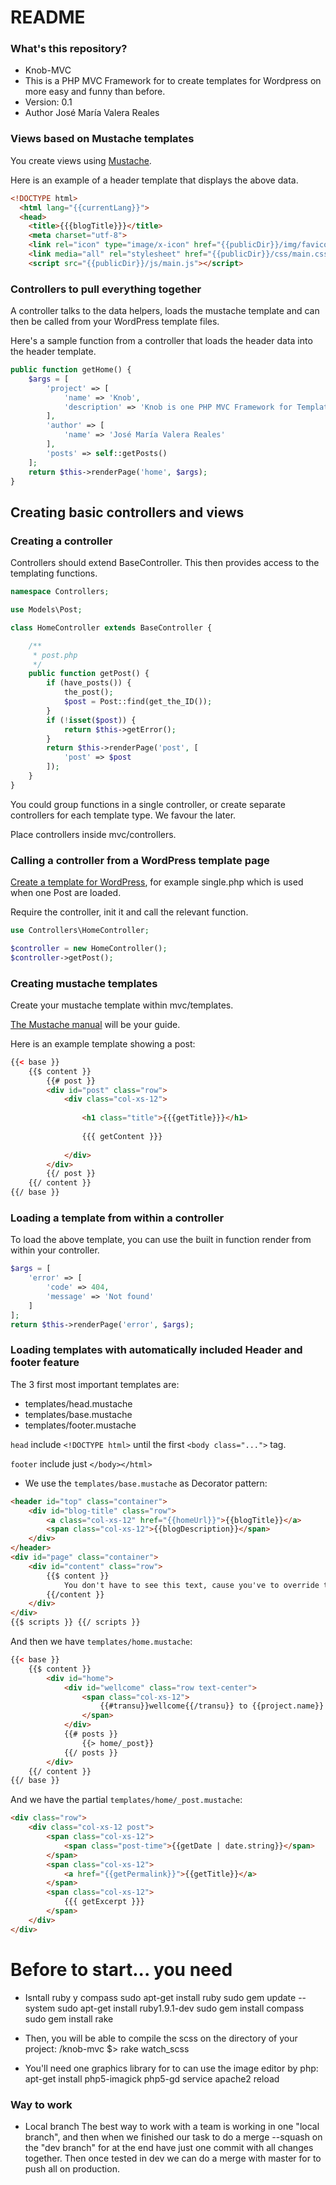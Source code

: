 # README #

### What's this repository? ###

* Knob-MVC
* This is a PHP MVC Framework for to create templates for Wordpress on more easy and funny than before.
* Version: 0.1
* Author José María Valera Reales


### Views based on Mustache templates

You create views using [Mustache](http://mustache.github.com/).

Here is an example of a header template that displays the above data.

```html
<!DOCTYPE html>
  <html lang="{{currentLang}}">
  <head>
    <title>{{{blogTitle}}}</title>
    <meta charset="utf-8">
    <link rel="icon" type="image/x-icon" href="{{publicDir}}/img/favicon.ico">    
    <link media="all" rel="stylesheet" href="{{publicDir}}/css/main.css">
    <script src="{{publicDir}}/js/main.js"></script>
```

### Controllers to pull everything together

A controller talks to the data helpers, loads the mustache template and can then be called from your WordPress template files.

Here's a sample function from a controller that loads the header data into the header template.

```php
public function getHome() {
	$args = [ 
		'project' => [ 
			'name' => 'Knob',
			'description' => 'Knob is one PHP MVC Framework for Templates for Wordpress' 
		],
		'author' => [ 
			'name' => 'José María Valera Reales' 
		],
		'posts' => self::getPosts() 
	];
	return $this->renderPage('home', $args);
}
```

## Creating basic controllers and views

### Creating a controller

Controllers should extend BaseController. This then provides access to the templating functions. 

```php
namespace Controllers;

use Models\Post;

class HomeController extends BaseController {

	/**
	 * post.php
	 */
    public function getPost() {
		if (have_posts()) {
			the_post();
			$post = Post::find(get_the_ID());
		}		
		if (!isset($post)) {
			return $this->getError();
		}		
		return $this->renderPage('post', [ 
			'post' => $post 
		]);
    }
}
```

You could group functions in a single controller, or create separate controllers for each template type. We favour the later.

Place controllers inside mvc/controllers.

### Calling a controller from a WordPress template page

[Create a template for WordPress](http://codex.wordpress.org/Template_Hierarchy), for example single.php which is used when one Post are loaded.

Require the controller, init it and call the relevant function.

```php
use Controllers\HomeController;

$controller = new HomeController();
$controller->getPost();
```    


### Creating mustache templates

Create your mustache template within mvc/templates.

[The Mustache manual](http://mustache.github.com/mustache.5.html) will be your guide.

Here is an example template showing a post:

```html
{{< base }}
	{{$ content }}	
		{{# post }}
		<div id="post" class="row">
			<div class="col-xs-12">
			
				<h1 class="title">{{{getTitle}}}</h1>
				
				{{{ getContent }}}
				
			</div>			
		</div>
		{{/ post }}
	{{/ content }}
{{/ base }}
```

### Loading a template from within a controller

To load the above template, you can use the built in function render from within your controller.

```php	
$args = [ 
	'error' => [ 
		'code' => 404,
		'message' => 'Not found' 
	] 
];
return $this->renderPage('error', $args);
```


### Loading templates with automatically included Header and footer feature

The 3 first most important templates are:

* templates/head.mustache
* templates/base.mustache
* templates/footer.mustache 

`head` include `<!DOCTYPE html>` until the first `<body class="...">` tag.

`footer` include just `</body></html>`

* We use the `templates/base.mustache` as Decorator pattern:

```html
<header id="top" class="container">	
	<div id="blog-title" class="row">
		<a class="col-xs-12" href="{{homeUrl}}">{{blogTitle}}</a>
		<span class="col-xs-12">{{blogDescription}}</span>
	</div>
</header>
<div id="page" class="container">	
    <div id="content" class="row">
    	{{$ content }} 
    		You don't have to see this text, cause you've to override this tags "content" in your Son template.
    	{{/content }}
	</div>
</div>
{{$ scripts }} {{/ scripts }}
```
And then we have `templates/home.mustache`:

```html
{{< base }}	
	{{$ content }}		
		<div id="home">		
			<div id="wellcome" class="row text-center">
				<span class="col-xs-12">
					{{#transu}}wellcome{{/transu}} to {{project.name}} by {{author.name}}
				</span>
			</div>			
			{{# posts }}
				{{> home/_post}}
			{{/ posts }}			
		</div>		
	{{/ content }}	
{{/ base }}
```

And we have the partial `templates/home/_post.mustache`:

```html
<div class="row">
	<div class="col-xs-12 post">	
		<span class="col-xs-12">
			<span class="post-time">{{getDate | date.string}}</span>
		</span>		
		<span class="col-xs-12">
			<a href="{{getPermalink}}">{{getTitle}}</a>
		</span>		
		<span class="col-xs-12">
			{{{ getExcerpt }}}
		</span>
	</div>	
</div>
```

# Before to start... you need #

* Isntall ruby y compass
	sudo apt-get install ruby
	sudo gem update --system
	sudo apt-get install ruby1.9.1-dev
	sudo gem install compass
	sudo gem install rake

* Then, you will be able to compile the scss on the directory of your project:
	/knob-mvc $> rake watch_scss

* You'll need one graphics library for to can use the image editor by php:
	apt-get install php5-imagick php5-gd
	service apache2 reload 


### Way to work ###

* Local branch
The best way to work with a team is working in one "local branch", and then when we finished
our task to do a merge --squash on the "dev branch" for at the end have just one commit with all
changes together. Then once tested in dev we can do a merge with master for to push all on production.


